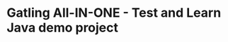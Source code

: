 Gatling All-IN-ONE - Test and Learn Java demo project
=====================================================
